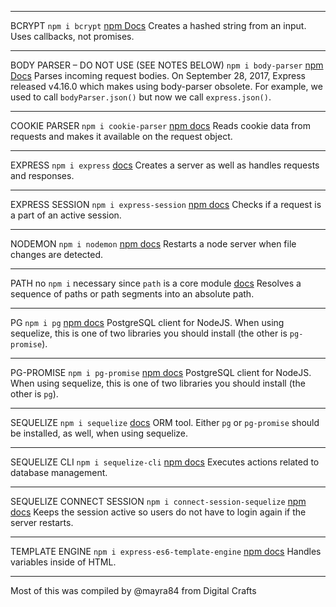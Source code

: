 ***
BCRYPT
`npm i bcrypt`
[npm Docs](https://www.npmjs.com/package/bcrypt)
Creates a hashed string from an input. Uses callbacks, not promises.
<!-- used for passwords -->
 
 


***
BODY PARSER – DO NOT USE (SEE NOTES BELOW)
`npm i body-parser`
[npm Docs](https://www.npmjs.com/package/body-parser)
Parses incoming request bodies.
On September 28, 2017, Express released v4.16.0 which makes using body-parser obsolete. For example, we used to call `bodyParser.json()` but now we call `express.json()`.
<!-- do not use -->




***
COOKIE PARSER
`npm i cookie-parser`
[npm docs](https://www.npmjs.com/package/cookie-parser)
Reads cookie data from requests and makes it available on the request object.

<!-- makes it easier to read user data -->




***
EXPRESS
`npm i express`
[docs](http://expressjs.com/)
Creates a server as well as handles requests and responses.
<!-- used to build servers  -->



***
EXPRESS SESSION
`npm i express-session`
[npm docs](https://www.npmjs.com/package/express-session)
Checks if a request is a part of an active session.
<!-- is client signed in? -->



***
NODEMON
`npm i nodemon`
[npm docs](https://www.npmjs.com/package/nodemon)
Restarts a node server when file changes are detected.
<!-- runs a server -->



***
PATH
no `npm i` necessary since `path` is a core module
[docs](https://nodejs.org/api/path.html)
Resolves a sequence of paths or path segments into an absolute path.
<!--  -->



***
PG
`npm i pg`
[npm docs](https://www.npmjs.com/package/pg)
PostgreSQL client for NodeJS. When using sequelize, this is one of two libraries you should install (the other is `pg-promise`).
<!-- interface for Postgres -->

***
PG-PROMISE
`npm i pg-promise`
[npm docs](https://www.npmjs.com/package/pg-promise)
PostgreSQL client for NodeJS. When using sequelize, this is one of two libraries you should install (the other is `pg`).
<!-- interface for Postgres -->

***
SEQUELIZE
`npm i sequelize`
[docs](https://sequelize.org/)
ORM tool. Either `pg` or `pg-promise` should be installed, as well, when using sequelize.
<!-- sequelize works with PG or PG Promise -->

***
SEQUELIZE CLI
`npm i sequelize-cli`
[npm docs](https://www.npmjs.com/package/sequelize-cli)
Executes actions related to database management.
<!-- commands to work sequelize  -->



***
SEQUELIZE CONNECT SESSION
`npm i connect-session-sequelize`
[npm docs](https://www.npmjs.com/package/connect-session-sequelize)
Keeps the session active so users do not have to login again if the server restarts.
<!--  -->




***
TEMPLATE ENGINE
`npm i express-es6-template-engine`
[npm docs](https://www.npmjs.com/package/express-es6-template-engine)
Handles variables inside of HTML.




- - -
Most of this was compiled by @mayra84 from Digital Crafts